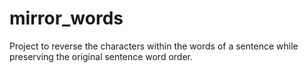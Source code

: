 # mirror_words
Project to reverse the characters within the words of a sentence while preserving the original sentence word order.
